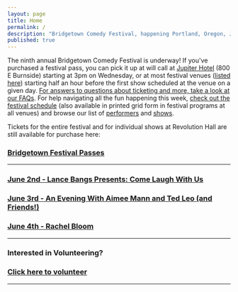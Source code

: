 ```yaml
---
layout: page
title: Home
permalink: /
description: "Bridgetown Comedy Festival, happening Portland, Oregon, June 1st-5th, 2016!"
published: true
---
```


The ninth annual Bridgetown Comedy Festival is underway! If you've purchased a festival pass, you can pick it up at will call at [Jupiter Hotel](http://jupiterhotel.com/) (800 E Burnside) starting at 3pm on Wednesday, or at most festival venues ([listed here](http://www.bridgetowncomedy.com/venues)) starting half an hour before the first show scheduled at the venue on a given day. [For answers to questions about ticketing and more, take a look at our FAQs](http://www.bridgetowncomedy.com/faqs). For help navigating all the fun happening this week, [check out the festival schedule](http://www.bridgetowncomedy.com/schedule) (also available in printed grid form in festival programs at all venues) and browse our list of [performers](http://www.bridgetowncomedy.com/performers) and [shows](http://www.bridgetowncomedy.com/shows).

Tickets for the entire festival and for individual shows at Revolution Hall are still available for purchase here:

<h3>
  <a href="https://www.eventbrite.com/e/2016-bridgetown-comedy-festival-june-1-5-tickets-23824633119" class="btn btn-primary btn-lg btn-block" target="_blank" style="white-space: normal">
  Bridgetown Festival Passes</a>
</h3>
<hr />
<h3>
  <a href="http://www.revolutionhallpdx.com/event/1145325-come-laugh-us-portland/" class="btn btn-primary btn-lg btn-block" target="_blank" style="white-space: normal">
  June 2nd - Lance Bangs Presents: Come Laugh With Us</a>
</h3>

<h3>
  <a href="http://www.revolutionhallpdx.com/event/1145343-evening-aimee-mann-ted-leo-portland/" class="btn btn-primary btn-lg btn-block" target="_blank" style="white-space: normal">
 June 3rd - An Evening With Aimee Mann and Ted Leo (and Friends!)</a>
</h3>

<h3>
  <a href="http://www.revolutionhallpdx.com/event/1145305-rachel-bloom-portland/" class="btn btn-primary btn-lg btn-block" target="_blank" style="white-space: normal">
  June 4th - Rachel Bloom</a>
</h3>

<hr />


<h3>Interested in Volunteering?</h3>
<h3>
  <a href="http://bridgetown.festivalthing.com/volunteering" class="btn btn-primary btn-lg btn-block" target="_blank" style="white-space: normal">
 Click here to volunteer</a>
</h3>



<hr />

